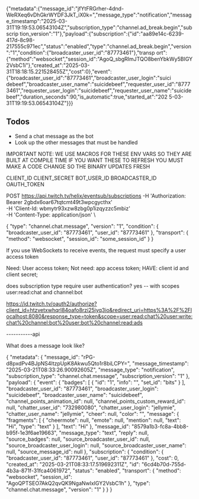 {"metadata":{"message_id":"jfYtFRGrher-4dnd-WeRXeq6vDhGkrWYDF3JkT_iX0k=","message_type":"notification","message_timestamp":"2025-03-31T19:19:53.06543104Z","subscription_type":"channel.ad_break.begin","subscrip tion_version":"1"},"payload":{"subscription":{"id":"aa89e14c-6239-417d-8c98-217555c971ec","status":"enabled","type":"channel.ad_break.begin","version":"1","condition":{"broadcaster_user_id":"87773461"},"transp ort":{"method":"websocket","session_id":"AgoQ_sbgRImJTQO8benYbkWy5BIGY2VsbC1i"},"created_at":"2025-03-31T18:18:15.221528455Z","cost":0},"event":{"broadcaster_user_id":"87773461","broadcaster_user_login":"suici debeef","broadcaster_user_name":"suicidebeef","requester_user_id":"87773461","requester_user_login":"suicidebeef","requester_user_name":"suicidebeef","duration_seconds":90,"is_automatic":true,"started_at":"202 5-03-31T19:19:53.06543104Z"}}}



## Todos
* Send a chat message as the bot
* Look up the other messages that must be handled

IMPORTANT NOTE: WE USE MACROS FOR THESE ENV VARS SO THEY ARE BUILT AT COMPILE TIME
IF YOU WANT THESE TO REFRESH YOU MUST MAKE A CODE CHANGE SO THE BINARY UPDATES FRESH

CLIENT_ID
CLIENT_SECRET
BOT_USER_ID
BROADCASTER_ID
OAUTH_TOKEN

POST https://api.twitch.tv/helix/eventsub/subscriptions
-H 'Authorization: Bearer 2gbdx6oar67tqtcmt49t3wpcgycthx' \
-H 'Client-Id: wbmytr93xzw8zbg0p1izqyzzc5mbiz' \
-H 'Content-Type: application/json' \

{
    "type": "channel.chat.message",
    "version": "1",
    "condition": {
        "broadcaster_user_id": "87773461",
        "user_id": "87773461"
    },
    "transport": {
        "method": "websocket",
        "session_id": "some_session_id"
    }
}

If you use WebSockets to receive events, the request must specify a user access token

Need: User access token;
Not need: app access token;
HAVE: client id and client secret;

does subscription type require user authentication?
yes -- with scopes user:read:chat and channel:bot

https://id.twitch.tv/oauth2/authorize?client_id=htzvetxwhqrl84oafo8rzi25iyq3io&redirect_uri=https%3A%2F%2Flocalhost:8080&response_type=token&scope=user:read:chat%20user:write:chat%20channel:bot%20user:bot%20channel:read:ads

-----------api

What does a message look like?

{
    "metadata": {
        "message_id": "rPG-d8pxdPv4BJpNS4ltzpUpK8Akwu5Qto1r8biLCPY=",
        "message_timestamp": "2025-03-21T08:33:26.90092605Z",
        "message_type": "notification",
        "subscription_type": "channel.chat.message",
        "subscription_version": "1"
    },
    "payload": {
        "event": {
            "badges": [
                {
                    "id": "1",
                    "info": "",
                    "set_id": "bits"
                }
            ],
            "broadcaster_user_id": "87773461",
            "broadcaster_user_login": "suicidebeef",
            "broadcaster_user_name": "suicidebeef",
            "channel_points_animation_id": null,
            "channel_points_custom_reward_id": null,
            "chatter_user_id": "732980080",
            "chatter_user_login": "jellymie",
            "chatter_user_name": "jellymie",
            "cheer": null,
            "color": "",
            "message": {
                "fragments": [
                    {
                        "cheermote": null,
                        "emote": null,
                        "mention": null,
                        "text": "Hi",
                        "type": "text"
                    }
                ],
                "text": "Hi"
            },
            "message_id": "8579a1b3-fc8a-4bb8-b95f-1e3f6ae19663",
            "message_type": "text",
            "reply": null,
            "source_badges": null,
            "source_broadcaster_user_id": null,
            "source_broadcaster_user_login": null,
            "source_broadcaster_user_name": null,
            "source_message_id": null
        },
        "subscription": {
            "condition": {
                "broadcaster_user_id": "87773461",
                "user_id": "87773461"
            },
            "cost": 0,
            "created_at": "2025-03-21T08:33:17.519692311Z",
            "id": "6cd4b70d-755d-4b3a-871f-31fca4061972",
            "status": "enabled",
            "transport": {
                "method": "websocket",
                "session_id": "AgoQPTSEO7AkQ2qvQK9NgaNwlxIGY2VsbC1h"
            },
            "type": "channel.chat.message",
            "version": "1"
        }
    }
}
